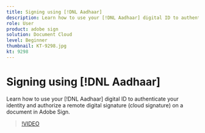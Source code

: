 ```yaml
---
title: Signing using [!DNL Aadhaar]
description: Learn how to use your [!DNL Aadhaar] digital ID to authenticate your identity and authorize a remote digital signature (cloud signature) on a document in Adobe Sign
role: User
product: adobe sign
solution: Document Cloud
level: Beginner
thumbnail: KT-9298.jpg
kt: 9298
---
```

# Signing using [!DNL Aadhaar]

Learn how to use your [!DNL Aadhaar] digital ID to authenticate your identity and authorize a remote digital signature (cloud signature) on a document in Adobe Sign.

>[!VIDEO](https://video.tv.adobe.com/v/338362?hidetitle=true)
